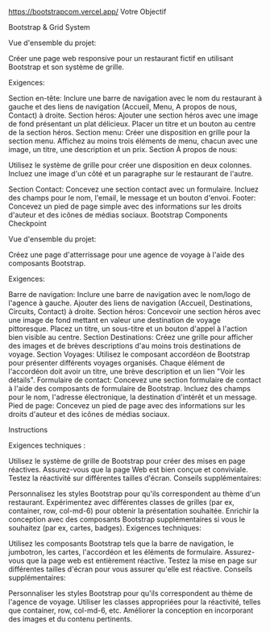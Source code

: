 https://bootstrapcom.vercel.app/
Votre Objectif

 

Bootstrap & Grid System 

Vue d'ensemble du projet:

Créer une page web responsive pour un restaurant fictif en utilisant Bootstrap et son système de grille.

Exigences:

Section en-tête:
Inclure une barre de navigation avec le nom du restaurant à gauche et des liens de navigation (Accueil, Menu, A propos de nous, Contact) à droite.
Section héros:
Ajouter une section héros avec une image de fond présentant un plat délicieux.
Placer un titre et un bouton au centre de la section héros.
Section menu:
Créer une disposition en grille pour la section menu.
Affichez au moins trois éléments de menu, chacun avec une image, un titre, une description et un prix.
Section À propos de nous:

Utilisez le système de grille pour créer une disposition en deux colonnes.
Incluez une image d'un côté et un paragraphe sur le restaurant de l'autre.
 

Section Contact:
Concevez une section contact avec un formulaire.
Incluez des champs pour le nom, l'email, le message et un bouton d'envoi.
Footer:
Concevez un pied de page simple avec des informations sur les droits d'auteur et des icônes de médias sociaux.
Bootstrap Components Checkpoint

Vue d'ensemble du projet:

Créez une page d'atterrissage pour une agence de voyage à l'aide des composants Bootstrap.

Exigences:

Barre de navigation:
Inclure une barre de navigation avec le nom/logo de l'agence à gauche.
Ajouter des liens de navigation (Accueil, Destinations, Circuits, Contact) à droite.
Section héros:
Concevoir une section héros avec une image de fond mettant en valeur une destination de voyage pittoresque.
Placez un titre, un sous-titre et un bouton d'appel à l'action bien visible au centre.
Section Destinations:
Créez une grille pour afficher des images et de brèves descriptions d'au moins trois destinations de voyage.
Section Voyages:
Utilisez le composant accordéon de Bootstrap pour présenter différents voyages organisés.
Chaque élément de l'accordéon doit avoir un titre, une brève description et un lien "Voir les détails".
Formulaire de contact:
Concevez une section formulaire de contact à l'aide des composants de formulaire de Bootstrap.
Incluez des champs pour le nom, l'adresse électronique, la destination d'intérêt et un message.
Pied de page:
Concevez un pied de page avec des informations sur les droits d'auteur et des icônes de médias sociaux.

Instructions

Exigences techniques :

Utilisez le système de grille de Bootstrap pour créer des mises en page réactives.
Assurez-vous que la page Web est bien conçue et conviviale.
Testez la réactivité sur différentes tailles d'écran.
Conseils supplémentaires:

Personnalisez les styles Bootstrap pour qu'ils correspondent au thème d'un restaurant.
Expérimentez avec différentes classes de grilles (par ex, container, row, col-md-6) pour obtenir la présentation souhaitée.
Enrichir la conception avec des composants Bootstrap supplémentaires si vous le souhaitez (par ex, cartes, badges).
Exigences techniques:

Utilisez les composants Bootstrap tels que la barre de navigation, le jumbotron, les cartes, l'accordéon et les éléments de formulaire.
Assurez-vous que la page web est entièrement réactive.
Testez la mise en page sur différentes tailles d'écran pour vous assurer qu'elle est réactive.
Conseils supplémentaires:

Personnaliser les styles Bootstrap pour qu'ils correspondent au thème de l'agence de voyage.
Utiliser les classes appropriées pour la réactivité, telles que container, row, col-md-6, etc.
Améliorer la conception en incorporant des images et du contenu pertinents.
